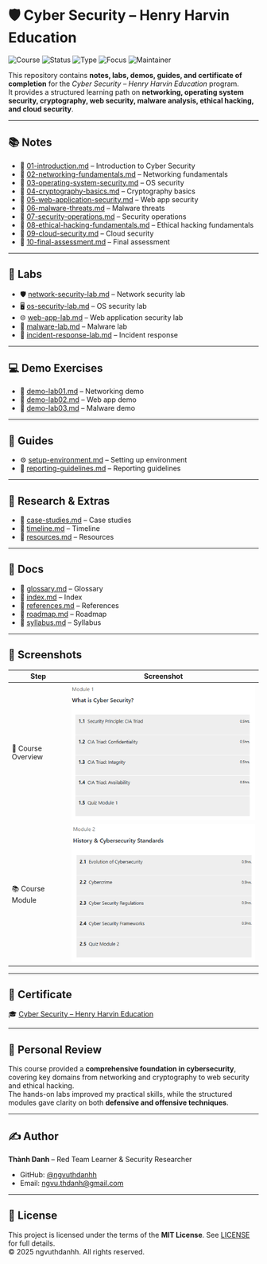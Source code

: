 # 🛡️ Cyber Security – Henry Harvin Education

![Course](https://img.shields.io/badge/Henry%20Harvin-Cyber%20Security-darkblue?style=flat-square&logo=graduated)
![Status](https://img.shields.io/badge/Status-Completed-brightgreen?style=flat-square&logo=verizon)
![Type](https://img.shields.io/badge/Type-Learning%20Project-orange?style=flat-square&logo=notion)
![Focus](https://img.shields.io/badge/Focus-General%20Cybersecurity-informational?style=flat-square&logo=security)
![Maintainer](https://img.shields.io/badge/Maintainer-Thành%20Danh-blueviolet?style=flat-square&logo=github)

This repository contains **notes, labs, demos, guides, and certificate of completion** for the *Cyber Security – Henry Harvin Education* program.  
It provides a structured learning path on **networking, operating system security, cryptography, web security, malware analysis, ethical hacking, and cloud security**.

---

## 📚 Notes
- 📄 [01-introduction.md](./notes/01-introduction.md) – Introduction to Cyber Security  
- 📄 [02-networking-fundamentals.md](./notes/02-networking-fundamentals.md) – Networking fundamentals  
- 📄 [03-operating-system-security.md](./notes/03-operating-system-security.md) – OS security  
- 📄 [04-cryptography-basics.md](./notes/04-cryptography-basics.md) – Cryptography basics  
- 📄 [05-web-application-security.md](./notes/05-web-application-security.md) – Web app security  
- 📄 [06-malware-threats.md](./notes/06-malware-threats.md) – Malware threats  
- 📄 [07-security-operations.md](./notes/07-security-operations.md) – Security operations  
- 📄 [08-ethical-hacking-fundamentals.md](./notes/08-ethical-hacking-fundamentals.md) – Ethical hacking fundamentals  
- 📄 [09-cloud-security.md](./notes/09-cloud-security.md) – Cloud security  
- 📄 [10-final-assessment.md](./notes/10-final-assessment.md) – Final assessment  

---

## 🧪 Labs
- 🛡️ [network-security-lab.md](./labs/network-security-lab.md) – Network security lab  
- 🖥️ [os-security-lab.md](./labs/os-security-lab.md) – OS security lab  
- 🌐 [web-app-lab.md](./labs/web-app-lab.md) – Web application security lab  
- 🐛 [malware-lab.md](./labs/malware-lab.md) – Malware lab  
- 🚨 [incident-response-lab.md](./labs/incident-response-lab.md) – Incident response  

---

## 💻 Demo Exercises
- 📝 [demo-lab01.md](./demo/demo-lab01.md) – Networking demo  
- 📝 [demo-lab02.md](./demo/demo-lab02.md) – Web app demo  
- 📝 [demo-lab03.md](./demo/demo-lab03.md) – Malware demo  

---

## 📘 Guides
- ⚙️ [setup-environment.md](./guides/setup-environment.md) – Setting up environment  
- 📝 [reporting-guidelines.md](./guides/reporting-guidelines.md) – Reporting guidelines  

---

## 🔬 Research & Extras
- 📑 [case-studies.md](./extras/case-studies.md) – Case studies  
- 📆 [timeline.md](./extras/timeline.md) – Timeline  
- 📘 [resources.md](./extras/resources.md) – Resources  

---

## 📖 Docs
- 📘 [glossary.md](./docs/glossary.md) – Glossary  
- 📘 [index.md](./docs/index.md) – Index  
- 📘 [references.md](./docs/references.md) – References  
- 📘 [roadmap.md](./docs/roadmap.md) – Roadmap  
- 📘 [syllabus.md](./docs/syllabus.md) – Syllabus  

---

## 📸 Screenshots

| Step | Screenshot |
|------|------------|
| 🏫 Course Overview | ![](./screenshots/module1-hr.png) |
| 📚 Course Module | ![](./screenshots/module2-hr.png) |

---

## 📜 Certificate
🎓 [Cyber Security – Henry Harvin Education](./cert/Free%20Certificate%20Cyber%20Security%20-%20Henry%20Harvin%20Education.jpg)

---

## 📝 Personal Review
This course provided a **comprehensive foundation in cybersecurity**, covering key domains from networking and cryptography to web security and ethical hacking.  
The hands-on labs improved my practical skills, while the structured modules gave clarity on both **defensive and offensive techniques**.  

---

## ✍️ Author
**Thành Danh** – Red Team Learner & Security Researcher  

- GitHub: [@ngvuthdanhh](https://github.com/ngvuthdanhh)  
- Email: ngvu.thdanh@gmail.com  

---

## 📄 License
This project is licensed under the terms of the **MIT License**. See [LICENSE](./LICENSE) for full details.  
© 2025 ngvuthdanhh. All rights reserved.  
